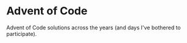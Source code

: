 # Advent of Code
Advent of Code solutions across the years (and days I've bothered to participate).
